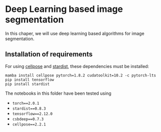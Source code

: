 # Deep Learning based image segmentation

In this chaper, we will use deep learning based algorithms for image segmentation. 

## Installation of requirements

For using [cellpose](https://cellpose.readthedocs.io/) and [stardist](https://github.com/stardist/stardist), these dependencies must be installed:

```
mamba install cellpose pytorch=1.8.2 cudatoolkit=10.2 -c pytorch-lts
pip install tensorflow
pip install stardist
```

The notebooks in this folder have been tested using 
* `torch==2.0.1`
* `stardist==0.8.3`
* `tensorflow==2.12.0`
* `csbdeep==0.7.3`
* `cellpose==2.2.1`
